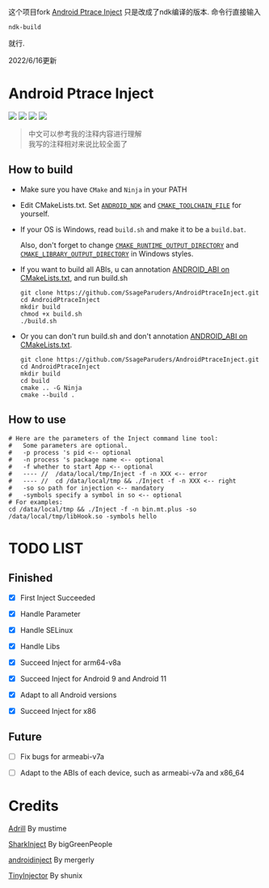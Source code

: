 这个项目fork [Android Ptrace Inject](https://github.com/SsageParuders/AndroidPtraceInject)
只是改成了ndk编译的版本.
命令行直接输入
```
ndk-build
```
就行.

2022/6/16更新

# Android Ptrace Inject

![](https://img.shields.io/badge/Android-Build-green)
![](https://img.shields.io/badge/Android%204~12-Support-green)
![](https://img.shields.io/badge/arm64--v8a-Support-green)
![](https://img.shields.io/badge/x86-Support-green)

> 中文可以参考我的注释内容进行理解 <br>
> 我写的注释相对来说比较全面了

## How to build

- Make sure you have `CMake` and `Ninja` in your PATH

- Edit CMakeLists.txt. Set [`ANDROID_NDK`](https://github.com/SsageParuders/AndroidPtraceInject/blob/dfcee37e0c302d70e81c323c326e21c7f9bfa08e/CMakeLists.txt#L12) and [`CMAKE_TOOLCHAIN_FILE`](https://github.com/SsageParuders/AndroidPtraceInject/blob/dfcee37e0c302d70e81c323c326e21c7f9bfa08e/CMakeLists.txt#L13) for yourself.

- If your OS is Windows, read `build.sh` and make it to be a `build.bat`.

  Also, don't forget to change [`CMAKE_RUNTIME_OUTPUT_DIRECTORY`](https://github.com/SsageParuders/AndroidPtraceInject/blob/dfcee37e0c302d70e81c323c326e21c7f9bfa08e/Inject/CMakeLists.txt#L4) and [`CMAKE_LIBRARY_OUTPUT_DIRECTORY`](https://github.com/SsageParuders/AndroidPtraceInject/blob/dfcee37e0c302d70e81c323c326e21c7f9bfa08e/Hook/CMakeLists.txt#L4) in Windows styles.

- If you want to build all ABIs, u can annotation [ANDROID_ABI on CMakeLists.txt](https://github.com/SsageParuders/AndroidPtraceInject/blob/dfcee37e0c302d70e81c323c326e21c7f9bfa08e/CMakeLists.txt#L7), and run build.sh
  ```shell
  git clone https://github.com/SsageParuders/AndroidPtraceInject.git
  cd AndroidPtraceInject
  mkdir build
  chmod +x build.sh
  ./build.sh
  ```
- Or you can don't run build.sh and don't annotation [ANDROID_ABI on CMakeLists.txt](https://github.com/SsageParuders/AndroidPtraceInject/blob/dfcee37e0c302d70e81c323c326e21c7f9bfa08e/CMakeLists.txt#L7).
  ```shell
  git clone https://github.com/SsageParuders/AndroidPtraceInject.git
  cd AndroidPtraceInject
  mkdir build
  cd build
  cmake .. -G Ninja
  cmake --build .
  ```

## How to use

```shell
# Here are the parameters of the Inject command line tool:
#   Some parameters are optional.
#   -p process 's pid <-- optional
#   -n process 's package name <-- optional
#   -f whether to start App <-- optional
#   ---- //  /data/local/tmp/Inject -f -n XXX <-- error
#   ---- //  cd /data/local/tmp && ./Inject -f -n XXX <-- right
#   -so so path for injection <-- mandatory
#   -symbols specify a symbol in so <-- optional
# For examples:
cd /data/local/tmp && ./Inject -f -n bin.mt.plus -so /data/local/tmp/libHook.so -symbols hello
```

# TODO LIST

## Finished

- [x] First Inject Succeeded

- [x] Handle Parameter

- [x] Handle SELinux

- [x] Handle Libs

- [x] Succeed Inject for arm64-v8a

- [x] Succeed Inject for Android 9 and Android 11

- [x] Adapt to all Android versions

- [x] Succeed Inject for x86

## Future

- [ ] Fix bugs for armeabi-v7a

- [ ] Adapt to the ABIs of each device, such as armeabi-v7a and x86_64

# Credits

[Adrill](https://github.com/mustime/Adrill) By mustime

[SharkInject](https://github.com/bigGreenPeople/SharkInject) By bigGreenPeople

[androidinject](https://github.com/mergerly/androidinject) By mergerly

[TinyInjector](https://github.com/shunix/TinyInjector) By shunix
